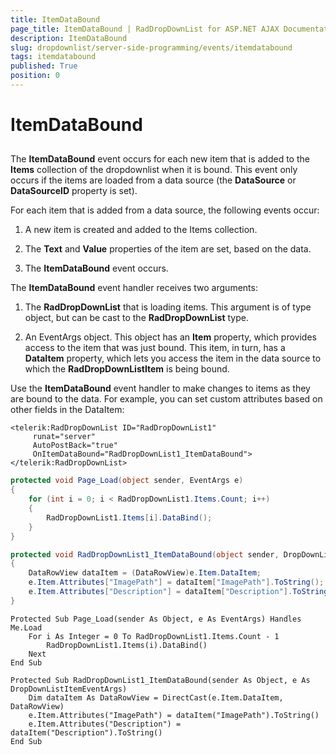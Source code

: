 ```yaml
---
title: ItemDataBound
page_title: ItemDataBound | RadDropDownList for ASP.NET AJAX Documentation
description: ItemDataBound
slug: dropdownlist/server-side-programming/events/itemdatabound
tags: itemdatabound
published: True
position: 0
---
```


# ItemDataBound



## 

The **ItemDataBound** event occurs for each new item that is added to the **Items** collection of the dropdownlist when it is bound. This event only occurs if the items are loaded from a data source (the **DataSource** or **DataSourceID** property is set).

For each item that is added from a data source, the following events occur:

1. A new item is created and added to the Items collection.

2. The **Text** and **Value** properties of the item are set, based on the data.

3. The **ItemDataBound** event occurs.

The **ItemDataBound** event handler receives two arguments:

1. The **RadDropDownList** that is loading items. This argument is of type object, but can be cast to the **RadDropDownList** type.

2. An EventArgs object. This object has an **Item** property, which provides access to the item that was just bound. This item, in turn, has a **DataItem** property, which lets you access the item in the data source to which the **RadDropDownListItem** is being bound.

Use the **ItemDataBound** event handler to make changes to items as they are bound to the data. For example, you can set custom attributes based on other fields in the DataItem:

````ASPNET
<telerik:RadDropDownList ID="RadDropDownList1"
	 runat="server"
	 AutoPostBack="true"
	 OnItemDataBound="RadDropDownList1_ItemDataBound">
</telerik:RadDropDownList>
````





````C#
protected void Page_Load(object sender, EventArgs e)
{
	for (int i = 0; i < RadDropDownList1.Items.Count; i++)
	{
		RadDropDownList1.Items[i].DataBind();
	}
}

protected void RadDropDownList1_ItemDataBound(object sender, DropDownListItemEventArgs e)
{
	DataRowView dataItem = (DataRowView)e.Item.DataItem;
	e.Item.Attributes["ImagePath"] = dataItem["ImagePath"].ToString();
	e.Item.Attributes["Description"] = dataItem["Description"].ToString();
}
````
````VB.NET
Protected Sub Page_Load(sender As Object, e As EventArgs) Handles Me.Load
	For i As Integer = 0 To RadDropDownList1.Items.Count - 1
		RadDropDownList1.Items(i).DataBind()
	Next
End Sub

Protected Sub RadDropDownList1_ItemDataBound(sender As Object, e As DropDownListItemEventArgs)
	Dim dataItem As DataRowView = DirectCast(e.Item.DataItem, DataRowView)
	e.Item.Attributes("ImagePath") = dataItem("ImagePath").ToString()
	e.Item.Attributes("Description") = dataItem("Description").ToString()
End Sub
````

